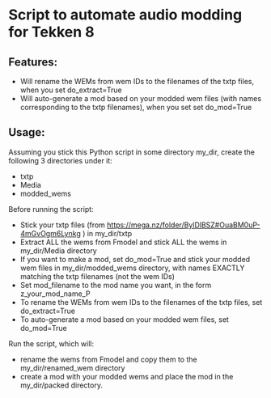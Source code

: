 # Script to automate audio modding for Tekken 8

## Features:
 - Will rename the WEMs from wem IDs to the filenames of the txtp files, when you set do_extract=True
 - Will auto-generate a mod based on your modded wem files (with names corresponding to the txtp filenames), when you set set do_mod=True

## Usage:

Assuming you stick this Python script in some directory my_dir, create the following 3 directories under it:
  - txtp
  - Media
  - modded_wems

Before running the script:
- Stick your txtp files (from https://mega.nz/folder/BylDlBSZ#OuaBM0uP-4mGvOgm6Lynkg ) in my_dir/txtp
- Extract ALL the wems from Fmodel and stick ALL the wems in my_dir/Media directory
- If you want to make a mod, set do_mod=True and stick your modded wem files in my_dir/modded_wems directory, with names EXACTLY matching the txtp filenames (not the wem IDs)
- Set mod_filename to the mod name you want, in the form z_your_mod_name_P
- To rename the WEMs from wem IDs to the filenames of the txtp files, set do_extract=True
- To auto-generate a mod based on your modded wem files, set do_mod=True

Run the script, which will:
- rename the wems from Fmodel and copy them to the my_dir/renamed_wem directory
- create a mod with your modded wems and place the mod in the my_dir/packed directory.
